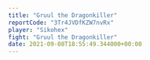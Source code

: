```yaml
---
title: "Gruul the Dragonkiller"
reportCode: "3Tr4JVDfKZW7nvRx"
player: "Sikohex"
fight: "Gruul the Dragonkiller"
date: 2021-09-08T18:55:49.344000+00:00
---
```

